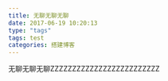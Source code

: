 ```yaml
---
title: 无聊无聊无聊
date: 2017-06-19 10:20:13
type: "tags"
tags: test
categories: 搭建博客
---
```


无聊无聊无聊ZZZZZZZZZZZZZZZZZZZZZZZZZ
